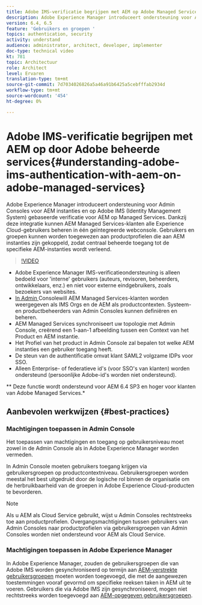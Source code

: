 ```yaml
---
title: Adobe IMS-verificatie begrijpen met AEM op Adobe Managed Services
description: Adobe Experience Manager introduceert ondersteuning voor Admin Consoles voor AEM instanties en op Adobe IMS (Identity Management System) gebaseerde verificatie voor AEM op Managed Services.   Dankzij deze integratie kunnen AEM Managed Services-klanten alle Experience Cloud-gebruikers beheren in één geïntegreerde webconsole. Gebruikers en groepen kunnen worden toegewezen aan productprofielen die aan AEM instanties zijn gekoppeld, zodat centraal beheerde toegang tot de specifieke AEM-instanties wordt verleend.
version: 6.4, 6.5
feature: 'Gebruikers en groepen '
topics: authentication, security
activity: understand
audience: administrator, architect, developer, implementer
doc-type: technical video
kt: 781
topic: Architectuur
role: Architect
level: Ervaren
translation-type: tm+mt
source-git-commit: 7d7034026826a5a46a91b6425a5cebfffab2934d
workflow-type: tm+mt
source-wordcount: '454'
ht-degree: 0%

---
```



# Adobe IMS-verificatie begrijpen met AEM op door Adobe beheerde services{#understanding-adobe-ims-authentication-with-aem-on-adobe-managed-services}

Adobe Experience Manager introduceert ondersteuning voor Admin Consoles voor AEM instanties en op Adobe IMS (Identity Management System) gebaseerde verificatie voor AEM op Managed Services.   Dankzij deze integratie kunnen AEM Managed Services-klanten alle Experience Cloud-gebruikers beheren in één geïntegreerde webconsole. Gebruikers en groepen kunnen worden toegewezen aan productprofielen die aan AEM instanties zijn gekoppeld, zodat centraal beheerde toegang tot de specifieke AEM-instanties wordt verleend.

>[!VIDEO](https://video.tv.adobe.com/v/26170?quality=12&learn=on)

* Adobe Experience Manager IMS-verificatieondersteuning is alleen bedoeld voor &#39;interne&#39; gebruikers (auteurs, revisoren, beheerders, ontwikkelaars, enz.) en niet voor externe eindgebruikers, zoals bezoekers van websites.
* [In Admin ](https://adminconsole.adobe.com/) Consolewill AEM Managed Services-klanten worden weergegeven als IMS Orgs en de AEM als productcontexten. Systeem- en productbeheerders van Admin Consoles kunnen definiëren en beheren.
* AEM Managed Services synchroniseert uw topologie met Admin Console, creërend een 1-aan-1 afbeelding tussen een Context van het Product en AEM instantie.
* Het Profiel van het product in Admin Console zal bepalen tot welke AEM instanties een gebruiker toegang heeft.
* De steun van de authentificatie omvat klant SAML2 volgzame IDPs voor SSO.
* Alleen Enterprise- of federatieve id&#39;s (voor SSO&#39;s van klanten) worden ondersteund (persoonlijke Adobe-id&#39;s worden niet ondersteund).

** Deze functie wordt ondersteund voor AEM 6.4 SP3 en hoger voor klanten van Adobe Managed Services.*

## Aanbevolen werkwijzen {#best-practices}

### Machtigingen toepassen in Admin Console

Het toepassen van machtigingen en toegang op gebruikersniveau moet zowel in de Admin Console als in Adobe Experience Manager worden vermeden.

In Admin Console moeten gebruikers toegang krijgen via gebruikersgroepen op productcontextniveau. Gebruikersgroepen worden meestal het best uitgedrukt door de logische rol binnen de organisatie om de herbruikbaarheid van de groepen in Adobe Experience Cloud-producten te bevorderen.

>[!NOTE]
>
> Als u AEM als Cloud Service gebruikt, wijst u Admin Consoles rechtstreeks toe aan productprofielen. Overgangsmachtigingen tussen gebruikers van Admin Consoles naar productprofielen via gebruikersgroepen van Admin Consoles worden niet ondersteund voor AEM als Cloud Service.

### Machtigingen toepassen in Adobe Experience Manager

In Adobe Experience Manager, zouden de gebruikersgroepen die van Adobe IMS worden gesynchroniseerd op termijn aan [AEM-verstrekte gebruikersgroepen](https://helpx.adobe.com/experience-manager/6-4/sites/administering/using/security.html) moeten worden toegevoegd, die met de aangewezen toestemmingen vooraf gevormd om specifieke reeksen taken in AEM uit te voeren. Gebruikers die via Adobe IMS zijn gesynchroniseerd, mogen niet rechtstreeks worden toegevoegd aan [AEM-opgegeven gebruikersgroepen](https://helpx.adobe.com/experience-manager/6-4/sites/administering/using/security.html).
